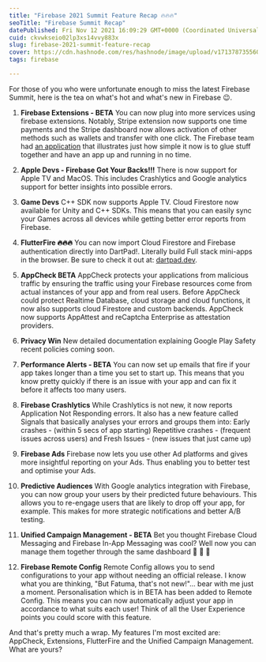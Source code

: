 ```yaml
---
title: "Firebase 2021 Summit Feature Recap 🔥🔥🔥"
seoTitle: "Firebase Summit Recap"
datePublished: Fri Nov 12 2021 16:09:29 GMT+0000 (Coordinated Universal Time)
cuid: ckvwkseio02lp3xs14vvy883x
slug: firebase-2021-summit-feature-recap
cover: https://cdn.hashnode.com/res/hashnode/image/upload/v1713787355606/d70e7bbd-9235-4e48-ab8d-fb4c6e6102e5.png
tags: firebase

---
```


For those of you who were unfortunate enough to miss the latest Firebase Summit, here is the tea on what's hot and what's new in Firebase 😉.


1. **Firebase Extensions - BETA**
You can now plug into more services using firebase extensions. Notably, Stripe extension now supports one time payments and the Stripe dashboard now allows activation of other methods such as wallets and transfer with one click. 
The Firebase team had [an application](https://goo.gle/3CLFme3)  that illustrates just how simple it now is to glue stuff together and have an app up and running in no time. 

2. **Apple Devs - Firebase Got Your Backs!!!**
There is now support for Apple TV and MacOS. This includes Crashlytics and Google analytics support for better insights into possible errors.

3. **Game Devs** 
C++ SDK now supports Apple TV. Cloud Firestore now available for Unity and C++ SDKs. This means that you can easily sync your Games across all devices while getting better error reports from Firebase.

4. **FlutterFire 🔥🔥🔥**
You can now import Cloud Firestore and Firebase authentication directly into DartPad!. Literally build Full stack mini-apps in the browser. Be sure to check it out at:  [dartpad.dev](https://dartpad.dev). 

5. **AppCheck BETA**
AppCheck protects your applications from malicious traffic by ensuring the traffic using your Firebase resources come from actual instances of your app and from real users.  Before AppCheck could protect Realtime Database, cloud storage and cloud functions, it now also supports cloud Firestore and custom backends.
AppCheck now supports AppAttest and reCaptcha Enterprise as attestation providers.

6. **Privacy Win**
New detailed documentation explaining Google Play Safety recent policies coming soon. 

7. **Performance Alerts - BETA**
You can now set up emails that fire if your app takes longer than a time you set to start up. This means that you know pretty quickly if there is an issue with your app and can fix it before it affects too many users.

8. **Firebase Crashlytics**
While Crashlytics is not new, it now reports Application Not Responding errors. It also has a new feature called Signals that basically analyses your errors and groups them into: Early crashes - (within 5 secs of app starting) Repetitive crashes - (frequent issues across users) and Fresh Issues - (new issues that just came up)

9. **Firebase Ads**
Firebase now lets you use other Ad platforms and gives more insightful reporting on your Ads. Thus enabling you to better test and optimise your Ads.

10. **Predictive Audiences**
With Google analytics integration with Firebase, you can now group your users by their predicted future behaviours. This allows you to re-engage users that are likely to drop off your app, for example. This makes for more strategic notifications and better A/B testing.

11. **Unified Campaign Management - BETA**
Bet you thought Firebase Cloud Messaging and Firebase In-App Messaging was cool? Well now you can manage them together through the same dashboard 🤯 🤯 🤯

12. **Firebase Remote Config**
Remote Config allows you to send configurations to your app without needing an official release. I know what you are thinking, "But Fatuma, that's not new!"... bear with me just a moment. 
Personalisation which is in BETA has been added to Remote Config. This means you can now automatically adjust your app in accordance to what suits each user! Think of all the User Experience points you could score with this feature. 

And that's pretty much a wrap. My features I'm most excited are:  AppCheck, Extensions, FlutterFire and the Unified Campaign Management. What are yours? 







